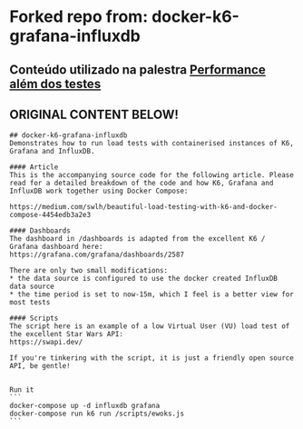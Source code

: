 # Forked repo from: docker-k6-grafana-influxdb

## Conteúdo utilizado na palestra [Performance além dos testes](https://www.youtube.com/watch?v=7YaIYFHRZRE)

## ORIGINAL CONTENT BELOW!



    ## docker-k6-grafana-influxdb
    Demonstrates how to run load tests with containerised instances of K6, Grafana and InfluxDB.

    #### Article
    This is the accompanying source code for the following article. Please read for a detailed breakdown of the code and how K6, Grafana and InfluxDB work together using Docker Compose:

    https://medium.com/swlh/beautiful-load-testing-with-k6-and-docker-compose-4454edb3a2e3

    #### Dashboards
    The dashboard in /dashboards is adapted from the excellent K6 / Grafana dashboard here:
    https://grafana.com/grafana/dashboards/2587

    There are only two small modifications:
    * the data source is configured to use the docker created InfluxDB data source
    * the time period is set to now-15m, which I feel is a better view for most tests

    #### Scripts
    The script here is an example of a low Virtual User (VU) load test of the excellent Star Wars API:
    https://swapi.dev/

    If you're tinkering with the script, it is just a friendly open source API, be gentle!


    Run it
    ```
    docker-compose up -d influxdb grafana
    docker-compose run k6 run /scripts/ewoks.js
    ```